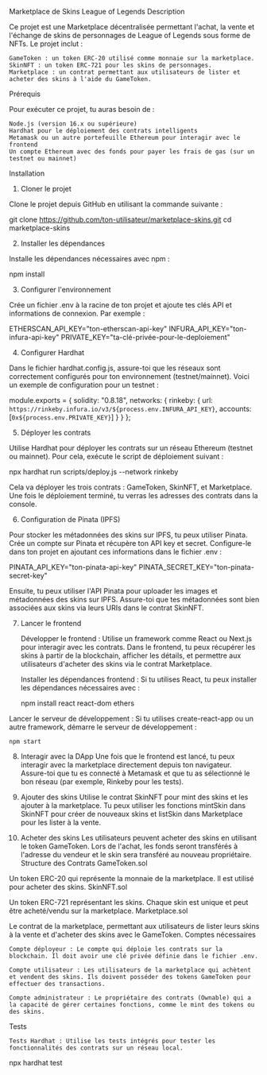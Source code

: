 Marketplace de Skins League of Legends
Description

Ce projet est une Marketplace décentralisée permettant l'achat, la vente et l'échange de skins de personnages de League of Legends sous forme de NFTs. Le projet inclut :

    GameToken : un token ERC-20 utilisé comme monnaie sur la marketplace.
    SkinNFT : un token ERC-721 pour les skins de personnages.
    Marketplace : un contrat permettant aux utilisateurs de lister et acheter des skins à l'aide du GameToken.

Prérequis

Pour exécuter ce projet, tu auras besoin de :

    Node.js (version 16.x ou supérieure)
    Hardhat pour le déploiement des contrats intelligents
    Metamask ou un autre portefeuille Ethereum pour interagir avec le frontend
    Un compte Ethereum avec des fonds pour payer les frais de gas (sur un testnet ou mainnet)

Installation
1. Cloner le projet

Clone le projet depuis GitHub en utilisant la commande suivante :

git clone https://github.com/ton-utilisateur/marketplace-skins.git
cd marketplace-skins

2. Installer les dépendances

Installe les dépendances nécessaires avec npm :

npm install

3. Configurer l'environnement

Crée un fichier .env à la racine de ton projet et ajoute tes clés API et informations de connexion. Par exemple :

ETHERSCAN_API_KEY="ton-etherscan-api-key"
INFURA_API_KEY="ton-infura-api-key"
PRIVATE_KEY="ta-clé-privée-pour-le-deploiement"

4. Configurer Hardhat

Dans le fichier hardhat.config.js, assure-toi que les réseaux sont correctement configurés pour ton environnement (testnet/mainnet). Voici un exemple de configuration pour un testnet :

module.exports = {
  solidity: "0.8.18",
  networks: {
    rinkeby: {
      url: `https://rinkeby.infura.io/v3/${process.env.INFURA_API_KEY}`,
      accounts: [`0x${process.env.PRIVATE_KEY}`]
    }
  }
};

5. Déployer les contrats

Utilise Hardhat pour déployer les contrats sur un réseau Ethereum (testnet ou mainnet). Pour cela, exécute le script de déploiement suivant :

npx hardhat run scripts/deploy.js --network rinkeby

Cela va déployer les trois contrats : GameToken, SkinNFT, et Marketplace. Une fois le déploiement terminé, tu verras les adresses des contrats dans la console.

6. Configuration de Pinata (IPFS)

Pour stocker les métadonnées des skins sur IPFS, tu peux utiliser Pinata. Crée un compte sur Pinata et récupère ton API key et secret. Configure-le dans ton projet en ajoutant ces informations dans le fichier .env :

PINATA_API_KEY="ton-pinata-api-key"
PINATA_SECRET_KEY="ton-pinata-secret-key"

Ensuite, tu peux utiliser l'API Pinata pour uploader les images et métadonnées des skins sur IPFS. Assure-toi que tes métadonnées sont bien associées aux skins via leurs URIs dans le contrat SkinNFT.

7. Lancer le frontend

    Développer le frontend : Utilise un framework comme React ou Next.js pour interagir avec les contrats. Dans le frontend, tu peux récupérer les skins à partir de la blockchain, afficher les détails, et permettre aux utilisateurs d'acheter des skins via le contrat Marketplace.

    Installer les dépendances frontend : Si tu utilises React, tu peux installer les dépendances nécessaires avec :

    npm install react react-dom ethers

Lancer le serveur de développement : Si tu utilises create-react-app ou un autre framework, démarre le serveur de développement :

    npm start

8. Interagir avec la DApp
Une fois que le frontend est lancé, tu peux interagir avec la marketplace directement depuis ton navigateur. Assure-toi que tu es connecté à Metamask et que tu as sélectionné le bon réseau (par exemple, Rinkeby pour les tests).

9. Ajouter des skins
Utilise le contrat SkinNFT pour mint des skins et les ajouter à la marketplace. Tu peux utiliser les fonctions mintSkin dans SkinNFT pour créer de nouveaux skins et listSkin dans Marketplace pour les lister à la vente.

10. Acheter des skins
Les utilisateurs peuvent acheter des skins en utilisant le token GameToken. Lors de l'achat, les fonds seront transférés à l'adresse du vendeur et le skin sera transféré au nouveau propriétaire.
Structure des Contrats
GameToken.sol

Un token ERC-20 qui représente la monnaie de la marketplace. Il est utilisé pour acheter des skins.
SkinNFT.sol

Un token ERC-721 représentant les skins. Chaque skin est unique et peut être acheté/vendu sur la marketplace.
Marketplace.sol

Le contrat de la marketplace, permettant aux utilisateurs de lister leurs skins à la vente et d'acheter des skins avec le GameToken.
Comptes nécessaires

    Compte déployeur : Le compte qui déploie les contrats sur la blockchain. Il doit avoir une clé privée définie dans le fichier .env.

    Compte utilisateur : Les utilisateurs de la marketplace qui achètent et vendent des skins. Ils doivent posséder des tokens GameToken pour effectuer des transactions.

    Compte administrateur : Le propriétaire des contrats (Ownable) qui a la capacité de gérer certaines fonctions, comme le mint des tokens ou des skins.

Tests

    Tests Hardhat : Utilise les tests intégrés pour tester les fonctionnalités des contrats sur un réseau local.

npx hardhat test